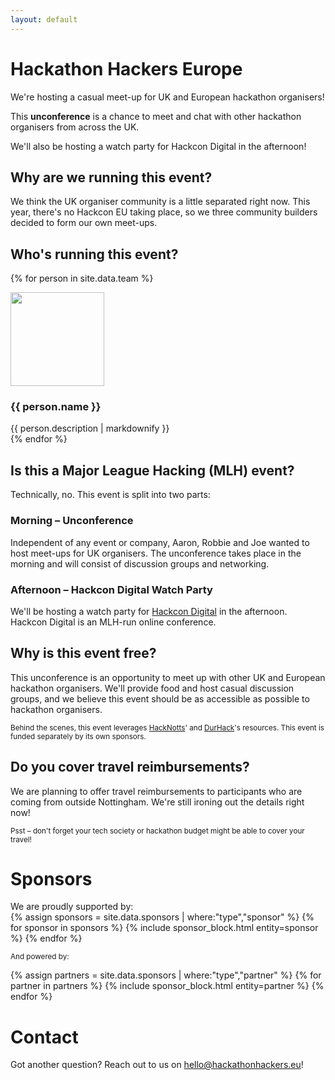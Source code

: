 ```yaml
---
layout: default
---
```

# Hackathon Hackers Europe
We're hosting a casual meet-up for UK and European hackathon organisers!

This **unconference** is a chance to meet and chat with other hackathon organisers from across the UK. 

We'll also be hosting a watch party for Hackcon Digital in the afternoon!

## Why are we running this event?
We think the UK organiser community is a little separated right now. This year, there's no Hackcon EU taking place,
so we three community builders decided to form our own meet-ups. 

## Who's running this event?

{% for person in site.data.team %}
<div class="meet-the-team">
    <img src="{{ person.image_path }}" class="meet-the-team-image" width="150" height="150" />
    <div class="meet-the-team-text">
        <h3>{{ person.name }}</h3>
        {{ person.description | markdownify }}
    </div>
</div>
{% endfor %}

## Is this a Major League Hacking (MLH) event?
Technically, no. This event is split into two parts:

### **Morning** – Unconference
Independent of any event or company, Aaron, Robbie and Joe wanted to host meet-ups for UK organisers. The unconference
takes place in the morning and will consist of discussion groups and networking.

### **Afternoon** – Hackcon Digital Watch Party
We'll be hosting a watch party for [Hackcon Digital](https://hackcon.mlh.io/events/hackcon-digital/) in the afternoon.
Hackcon Digital is an MLH-run online conference.

## Why is this event free?
This unconference is an opportunity to meet up with other UK and European hackathon organisers. We'll provide food and
host casual discussion groups, and we believe this event should be as accessible as possible to hackathon organisers.

<small>Behind the scenes, this event leverages [HackNotts](https://www.hacknotts.com/)' and
[DurHack](https://durhack.com)'s resources. This event is funded separately by its own sponsors.</small>

## Do you cover travel reimbursements?
We are planning to offer travel reimbursements to participants who are coming from outside Nottingham. We're still
ironing out the details right now!

<small>Psst – don't forget your tech society or hackathon budget might be able to cover your travel!</small> 

# Sponsors
<div class="image-container sponsors">
We are proudly supported by:
<div class="flagship-sponsors">
{% assign sponsors = site.data.sponsors | where:"type","sponsor" %}
{% for sponsor in sponsors %}
{% include sponsor_block.html entity=sponsor %}
{% endfor %}
</div>

<small>And powered by:</small>
<div class="image-container partners">
{% assign partners = site.data.sponsors | where:"type","partner" %}
{% for partner in partners %}
{% include sponsor_block.html entity=partner %}
{% endfor %}
</div>
</div>

# Contact
Got another question? Reach out to us on [hello@hackathonhackers.eu](mailto:hello@hackathonhackers.eu)!

